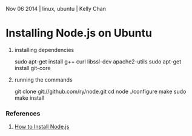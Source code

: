 Nov 06 2014 | linux, ubuntu | Kelly Chan
# Installing Node.js on Ubuntu

1. installing dependencies


    sudo apt-get install g++ curl libssl-dev apache2-utils
    sudo apt-get install git-core

2. running the commands


    git clone git://github.com/ry/node.git
    cd node
    ./configure
    make
    sudo make install


### References

1. [How to Install Node.js](http://howtonode.org/how-to-install-nodejs)
